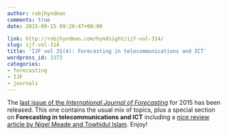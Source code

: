 ```yaml
---
author: robjhyndman
comments: true
date: 2015-09-15 09:29:47+00:00

link: http://robjhyndman.com/hyndsight/ijf-vol-314/
slug: ijf-vol-314
title: 'IJF vol 31(4): Forecasting in telecommunications and ICT'
wordpress_id: 3373
categories:
- forecasting
- IJF
- journals
---
```


The [last issue of the _International Journal of Forecasting_](http://www.sciencedirect.com/science/journal/01692070/31/4) for 2015 has been released. This one contains the usual mix of topics, plus a special section on **Forecasting in telecommunications and ICT** including a [nice review article by Nigel Meade and Towhidul Islam](http://dx.doi.org/10.1016/j.ijforecast.2014.09.003). Enjoy!
